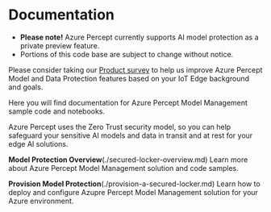 Documentation
=============
- **Please note!** Azure Percept currently supports AI model protection as a private preview feature.  
- Portions of this code base are subject to change without notice.

Please consider taking our [Product survey](https://go.microsoft.com/fwlink/?linkid=2156573) to help us improve Azure Percept Model and Data Protection features based on your IoT Edge background and goals.

Here you will find documentation for Azure Percept Model Management sample code and notebooks.

Azure Percept uses the Zero Trust security model, so you can help safeguard your sensitive AI models and data in transit and at rest for your edge AI solutions.

**Model Protection Overview**(./secured-locker-overview.md) Learn more about Azure Percept Model Management solution and code samples.

**Provision Model Protection**(./provision-a-secured-locker.md) Learn how to deploy and configure Azupre Percept Model Management solution for your Azure environment.


